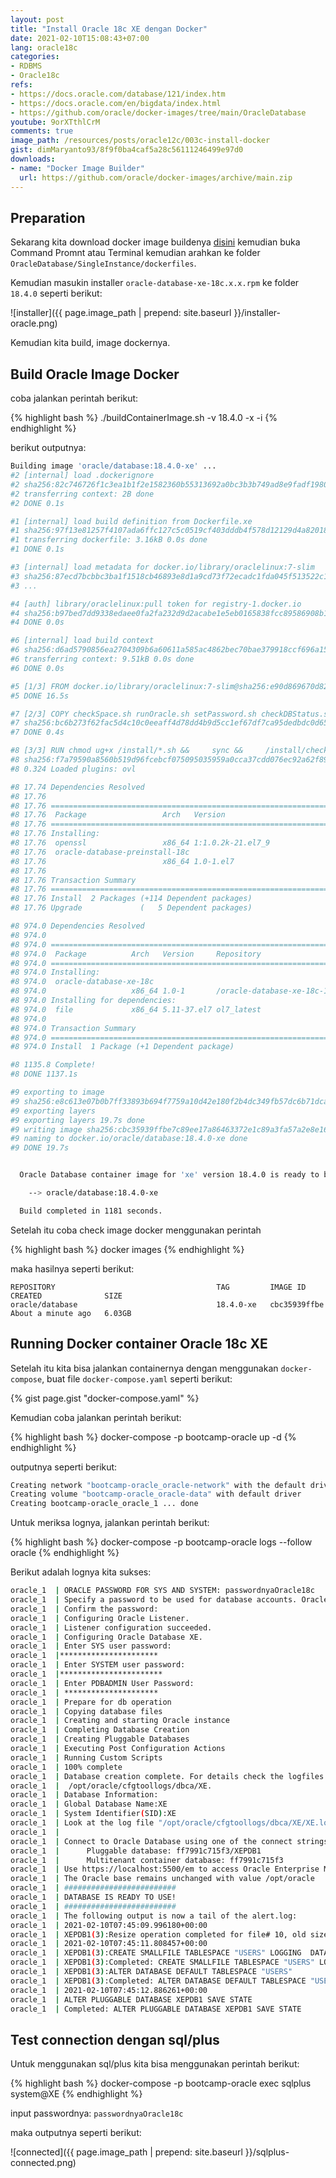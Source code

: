 ```yaml
---
layout: post
title: "Install Oracle 18c XE dengan Docker"
date: 2021-02-10T15:08:43+07:00
lang: oracle18c
categories:
- RDBMS
- Oracle18c
refs: 
- https://docs.oracle.com/database/121/index.htm
- https://docs.oracle.com/en/bigdata/index.html
- https://github.com/oracle/docker-images/tree/main/OracleDatabase
youtube: 9orXTthlCrM
comments: true
image_path: /resources/posts/oracle12c/003c-install-docker
gist: dimMaryanto93/8f9f0ba4caf5a28c56111246499e97d0
downloads: 
- name: "Docker Image Builder"
  url: https://github.com/oracle/docker-images/archive/main.zip
---
```


## Preparation

Sekarang kita download docker image buildenya [disini](https://github.com/oracle/docker-images/archive/main.zip) kemudian buka Command Promnt atau Terminal kemudian arahkan ke folder `OracleDatabase/SingleInstance/dockerfiles`.

Kemudian masukin installer `oracle-database-xe-18c.x.x.rpm` ke folder `18.4.0` seperti berikut:

![installer]({{ page.image_path | prepend: site.baseurl }}/installer-oracle.png)

Kemudian kita build, image dockernya.

## Build Oracle Image Docker

coba jalankan perintah berikut:

{% highlight bash %}
./buildContainerImage.sh -v 18.4.0 -x -i
{% endhighlight %}

berikut outputnya:

```bash
Building image 'oracle/database:18.4.0-xe' ...
#2 [internal] load .dockerignore
#2 sha256:82c746726f1c3ea1b1f2e1582360b55313692a0bc3b3b749ad8e9fadf198036f
#2 transferring context: 2B done
#2 DONE 0.1s

#1 [internal] load build definition from Dockerfile.xe
#1 sha256:97f13e81257f4107ada6ffc127c5c0519cf403dddb4f578d12129d4a82018bc8
#1 transferring dockerfile: 3.16kB 0.0s done
#1 DONE 0.1s

#3 [internal] load metadata for docker.io/library/oraclelinux:7-slim
#3 sha256:87ecd7bcbbc3ba1f1518cb46893e8d1a9cd73f72ecadc1fda045f513522c16a6
#3 ...

#4 [auth] library/oraclelinux:pull token for registry-1.docker.io
#4 sha256:b97bed7dd9338edaee0fa2fa232d9d2acabe1e5eb0165838fcc89586908b18f0
#4 DONE 0.0s

#6 [internal] load build context
#6 sha256:d6ad5790856ea2704309b6a60611a585ac4862bec70bae379918ccf696a15850
#6 transferring context: 9.51kB 0.0s done
#6 DONE 0.0s

#5 [1/3] FROM docker.io/library/oraclelinux:7-slim@sha256:e90d869670d820efcc73570ddda8bb038f6942758bf691f289a91cb6bf975108
#5 DONE 16.5s

#7 [2/3] COPY checkSpace.sh runOracle.sh setPassword.sh checkDBStatus.sh oracle-xe-18c.conf /install/
#7 sha256:bc6b273f62fac5d4c10c0eeaff4d78dd4b9d5cc1ef67df7ca95dedbdc0d65e08
#7 DONE 0.4s

#8 [3/3] RUN chmod ug+x /install/*.sh &&     sync &&     /install/checkSpace.sh &&     cd /install &&     yum -y install openssl oracle-database-preinstall-18c &&     sed -i -e 's/\(oracle\s\+hard\s\+nofile\)/# \1/' /etc/security/limits.d/oracle-database-preinstall-18c.conf &&     yum -y localinstall https://download.oracle.com/otn-pub/otn_software/db-express/oracle-database-xe-18c-1.0-1.x86_64.rpm &&     rm -rf /var/cache/yum &&     rm -rf /var/tmp/yum-* &&     mkdir -p /opt/oracle/scripts/setup &&     mkdir /opt/oracle/scripts/startup &&     ln -s /opt/oracle/scripts /docker-entrypoint-initdb.d &&     mkdir -p /opt/oracle/oradata /home/oracle &&     chown -R oracle:oinstall /opt/oracle /home/oracle &&     mv /install/runOracle.sh /opt/oracle/ &&     mv /install/setPassword.sh /opt/oracle/ &&     mv /install/checkDBStatus.sh /opt/oracle/ &&     mv /install/oracle-xe-18c.conf /etc/sysconfig/ &&     ln -s /opt/oracle/setPassword.sh / &&     cd $HOME &&     rm -rf /install &&     chmod ug+x /opt/oracle/*.sh
#8 sha256:f7a79590a8560b519d96fcebcf075095035959a0cca37cdd076ec92a62f898da
#8 0.324 Loaded plugins: ovl

#8 17.74 Dependencies Resolved
#8 17.76
#8 17.76 ================================================================================
#8 17.76  Package                 Arch   Version                        Repository  Size
#8 17.76 ================================================================================
#8 17.76 Installing:
#8 17.76  openssl                 x86_64 1:1.0.2k-21.el7_9              ol7_latest 493 k
#8 17.76  oracle-database-preinstall-18c
#8 17.76                          x86_64 1.0-1.el7                      ol7_latest  18 k
#8 17.76
#8 17.76 Transaction Summary
#8 17.76 ================================================================================
#8 17.76 Install  2 Packages (+114 Dependent packages)
#8 17.76 Upgrade             (   5 Dependent packages)

#8 974.0 Dependencies Resolved
#8 974.0
#8 974.0 ================================================================================
#8 974.0  Package          Arch   Version     Repository                            Size
#8 974.0 ================================================================================
#8 974.0 Installing:
#8 974.0  oracle-database-xe-18c
#8 974.0                   x86_64 1.0-1       /oracle-database-xe-18c-1.0-1.x86_64 5.2 G
#8 974.0 Installing for dependencies:
#8 974.0  file             x86_64 5.11-37.el7 ol7_latest                            56 k
#8 974.0
#8 974.0 Transaction Summary
#8 974.0 ================================================================================
#8 974.0 Install  1 Package (+1 Dependent package)

#8 1135.8 Complete!
#8 DONE 1137.1s

#9 exporting to image
#9 sha256:e8c613e07b0b7ff33893b694f7759a10d42e180f2b4dc349fb57dc6b71dcab00
#9 exporting layers
#9 exporting layers 19.7s done
#9 writing image sha256:cbc35939ffbe7c89ee17a86463372e1c89a3fa57a2e8e16179fc2b28cff00dcc done
#9 naming to docker.io/oracle/database:18.4.0-xe done
#9 DONE 19.7s


  Oracle Database container image for 'xe' version 18.4.0 is ready to be extended:

    --> oracle/database:18.4.0-xe

  Build completed in 1181 seconds.
```

Setelah itu coba check image docker menggunakan perintah

{% highlight bash %}
docker images
{% endhighlight %}

maka hasilnya seperti berikut:

```docker
REPOSITORY                                    TAG         IMAGE ID       CREATED              SIZE
oracle/database                               18.4.0-xe   cbc35939ffbe   About a minute ago   6.03GB
```

## Running Docker container Oracle 18c XE

Setelah itu kita bisa jalankan containernya dengan menggunakan `docker-compose`, buat file `docker-compose.yaml` seperti berikut:

{% gist page.gist "docker-compose.yaml" %}

Kemudian coba jalankan perintah berikut:

{% highlight bash %}
docker-compose -p bootcamp-oracle up -d
{% endhighlight %}

outputnya seperti berikut:

```bash
Creating network "bootcamp-oracle_oracle-network" with the default driver
Creating volume "bootcamp-oracle_oracle-data" with default driver
Creating bootcamp-oracle_oracle_1 ... done
```

Untuk meriksa lognya, jalankan perintah berikut:

{% highlight bash %}
docker-compose -p bootcamp-oracle logs --follow oracle
{% endhighlight %}

Berikut adalah lognya kita sukses:

```bash
oracle_1  | ORACLE PASSWORD FOR SYS AND SYSTEM: passwordnyaOracle18c
oracle_1  | Specify a password to be used for database accounts. Oracle recommends that the password entered should be at least 8 characters in length, contain at least 1 uppercase character, 1 lower case character and 1 digit [0-9]. Note that the same password will be used for SYS, SYSTEM and PDBADMIN accounts:
oracle_1  | Confirm the password:
oracle_1  | Configuring Oracle Listener.
oracle_1  | Listener configuration succeeded.
oracle_1  | Configuring Oracle Database XE.
oracle_1  | Enter SYS user password:
oracle_1  |**********************
oracle_1  | Enter SYSTEM user password:
oracle_1  |***********************
oracle_1  | Enter PDBADMIN User Password:
oracle_1  | *********************
oracle_1  | Prepare for db operation
oracle_1  | Copying database files
oracle_1  | Creating and starting Oracle instance
oracle_1  | Completing Database Creation
oracle_1  | Creating Pluggable Databases
oracle_1  | Executing Post Configuration Actions
oracle_1  | Running Custom Scripts
oracle_1  | 100% complete
oracle_1  | Database creation complete. For details check the logfiles at:
oracle_1  |  /opt/oracle/cfgtoollogs/dbca/XE.
oracle_1  | Database Information:
oracle_1  | Global Database Name:XE
oracle_1  | System Identifier(SID):XE
oracle_1  | Look at the log file "/opt/oracle/cfgtoollogs/dbca/XE/XE.log" for further details.
oracle_1  |
oracle_1  | Connect to Oracle Database using one of the connect strings:
oracle_1  |      Pluggable database: ff7991c715f3/XEPDB1
oracle_1  |      Multitenant container database: ff7991c715f3
oracle_1  | Use https://localhost:5500/em to access Oracle Enterprise Manager for Oracle Database XE
oracle_1  | The Oracle base remains unchanged with value /opt/oracle
oracle_1  | #########################
oracle_1  | DATABASE IS READY TO USE!
oracle_1  | #########################
oracle_1  | The following output is now a tail of the alert.log:
oracle_1  | 2021-02-10T07:45:09.996180+00:00
oracle_1  | XEPDB1(3):Resize operation completed for file# 10, old size 358400K, new size 368640K
oracle_1  | 2021-02-10T07:45:11.808457+00:00
oracle_1  | XEPDB1(3):CREATE SMALLFILE TABLESPACE "USERS" LOGGING  DATAFILE  '/opt/oracle/oradata/XE/XEPDB1/users01.dbf' SIZE 5M REUSE AUTOEXTEND ON NEXT  1280K MAXSIZE UNLIMITED  EXTENT MANAGEMENT LOCAL  SEGMENT SPACE MANAGEMENT  AUTO
oracle_1  | XEPDB1(3):Completed: CREATE SMALLFILE TABLESPACE "USERS" LOGGING  DATAFILE  '/opt/oracle/oradata/XE/XEPDB1/users01.dbf' SIZE 5M REUSE AUTOEXTEND ON NEXT  1280K MAXSIZE UNLIMITED  EXTENT MANAGEMENT LOCAL  SEGMENT SPACE MANAGEMENT  AUTO
oracle_1  | XEPDB1(3):ALTER DATABASE DEFAULT TABLESPACE "USERS"
oracle_1  | XEPDB1(3):Completed: ALTER DATABASE DEFAULT TABLESPACE "USERS"
oracle_1  | 2021-02-10T07:45:12.886261+00:00
oracle_1  | ALTER PLUGGABLE DATABASE XEPDB1 SAVE STATE
oracle_1  | Completed: ALTER PLUGGABLE DATABASE XEPDB1 SAVE STATE
```

## Test connection dengan sql/plus

Untuk menggunakan sql/plus kita bisa menggunakan perintah berikut:

{% highlight bash %}
docker-compose -p bootcamp-oracle exec sqlplus system@XE
{% endhighlight %}

input passwordnya: `passwordnyaOracle18c`

maka outputnya seperti berikut:

![connected]({{ page.image_path | prepend: site.baseurl }}/sqlplus-connected.png)